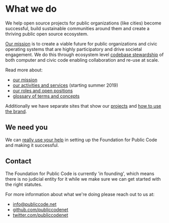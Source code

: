 # What we do

We help open source projects for public organizations (like cities) become successful, build sustainable communities around them and create a thriving public open source ecosystem.

[Our mission](mission/index.md) is to create a viable future for public organizations and civic operating systems that are highly participatory and drive societal engagement.
We do this through ecosystem level [codebase stewardship](activities/index.md) of both computer and civic code enabling collaboration and re-use at scale.


Read more about:

* [our mission](mission/index.md)
* [our activities and services](activities/index.md) (starting summer 2019)
* [our roles and open positions](roles/index.md)
* [glossary of terms and concepts](glossary/index.md)

Additionally we have separate sites that show our [projects](https://projects.publiccode.net) and [how to use the brand](https://brand.publiccode.net/).

## We need you

We can [really use your help](joinus.md) in setting up the Foundation for Public Code and making it successful.

## Contact

The Foundation for Public Code is currently 'in founding', which means there is no judicial entity for it while we make sure we can get started with the right statutes.

For more information about what we're doing please reach out to us at:

* [info@publiccode.net](mailto:info@publiccode.net)
* [github.com/publiccodenet](https://github.com/publiccodenet)
* [twitter.com/publiccodenet](https://twitter.com/publiccodenet)
